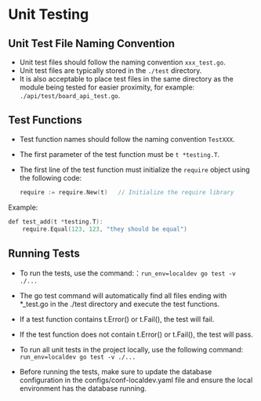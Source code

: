 # Unit Testing

## Unit Test File Naming Convention

- Unit test files should follow the naming convention `xxx_test.go`.
- Unit test files are typically stored in the `./test` directory.
- It is also acceptable to place test files in the same directory as the module being tested for easier proximity, for example: `./api/test/board_api_test.go`.

## Test Functions

- Test function names should follow the naming convention `TestXXX`.
- The first parameter of the test function must be `t *testing.T`.
- The first line of the test function must initialize the `require` object using the following code:

  ```go
  require := require.New(t)   // Initialize the require library


Example:

```go
def test_add(t *testing.T):
    require.Equal(123, 123, "they should be equal")
```

## Running Tests

- To run the tests, use the command:：`run_env=localdev go test -v ./...`
- The go test command will automatically find all files ending with *_test.go in the ./test directory and execute the test functions.
- If a test function contains t.Error() or t.Fail(), the test will fail.
- If the test function does not contain t.Error() or t.Fail(), the test will pass.

- To run all unit tests in the project locally, use the following command: `run_env=localdev go test -v ./...`
- Before running the tests, make sure to update the database configuration in the configs/conf-localdev.yaml file and ensure the local environment has the database running.
  